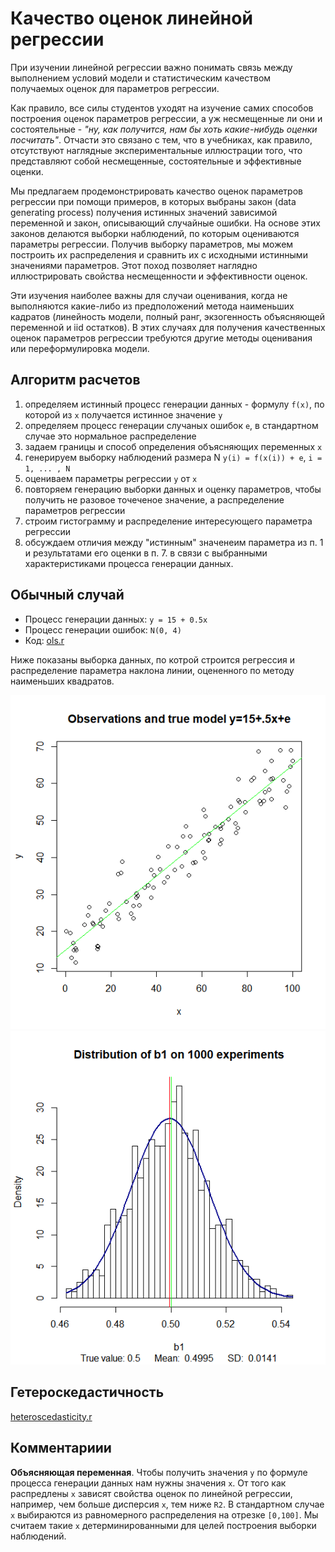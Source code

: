 Качество оценок линейной регрессии 
==================================

При изучении линейной регрессии важно понимать связь между 
выполнением условий модели и статистическим качеством 
получаемых оценок для параметров регрессии. 

Как правило, все силы студентов уходят на изучение самих способов 
построения оценок параметров регрессии, а уж несмещенные ли они 
и состоятельные - *"ну, как получится, нам бы хоть какие-нибудь оценки посчитать"*. 
Отчасти это связано с тем, что в учебниках, как правило, отсутствуют 
наглядные экспериментальные иллюстрации того, что представляют 
собой несмещенные, состоятельные и эффективные оценки.

Мы предлагаем продемонстрировать качество оценок параметров регрессии 
при помощи примеров, в которых выбраны закон (data generating process)
получения истинных значений зависимой переменной и закон, описывающий
случайные ошибки. На основе этих законов делаются выборки наблюдений,
по которым оцениваются параметры регрессии. Получив выборку
параметров, мы можем построить их распределения и сравнить 
их с исходными истинными значениями параметров. Этот поход позволяет 
наглядно иллюстрировать свойства несмещенности и эффективности оценок.  

Эти изучения наиболее важны для случаи оценивания, когда 
не выполняются какие-либо из предположений метода наименьших кадратов 
(линейность модели, полный ранг, экзогенность объясняющей переменной и 
iid остатков). В этих случаях для получения качественных оценок 
параметров регрессии требуются другие методы оценивания или 
переформулировка модели.

Алгоритм расчетов
------------------

1. определяем истинный процесс генерации данных - формулy `f(x)`, 
   по которой из `x` получается истинное значение `y`
2. определяем процесс генерации случаных ошибок `e`, в стандартном случае
   это нормальное  распределение 
3. задаем границы и способ определения объясняющих переменных 
  `x`  
4. генерируем выборку наблюдений размера N `y(i) = f(x(i)) + e`, 
  `i = 1, ... , N`
5. оцениваем параметры регрессии `y` от `х`
6. повторяем генерацию выборки данных и оценку параметров, чтобы получить 
   не разовое точеченое значение, а распределение параметров регрессии
7. строим гистограмму и распределение интересующего параметра регрессии
8. обсуждаем отличия между "истинным" значенеим параметра из п. 1
   и результатами его оценки в п. 7.  в связи с выбранными 
   характеристиками процесса генерации данных.


Обычный случай 
--------------

- Процесс генерации данных: `y = 15 + 0.5x`
- Процесс генерации ошибок: `N(0, 4)`
- Код: [ols.r](ols.r)

Ниже показаны выборка данных, по котрой строится регрессия и 
распределение параметра наклона линии, оцененного по методу 
наименьших квадратов.

![](ols_true_model.png)
![](ols_b1.png)


Гетероскедастичность
--------------------

[heteroscedasticity.r](heteroscedasticity.r)


Комментариии
------------

**Объясняющая переменная**. Чтобы получить значения `y` по формуле 
процесса генерации данных нам нужны значения `x`. От того как распредлены 
`x` зависят свойства оценок по линейной регрессии, например, чем больше 
дисперсия `x`, тем ниже `R2`.
В стандартном случае `x` выбираются из равномерного распределения 
на отрезке `[0,100]`. Мы считаем такие `x` детерминированными
для целей построения выборки наблюдений.
